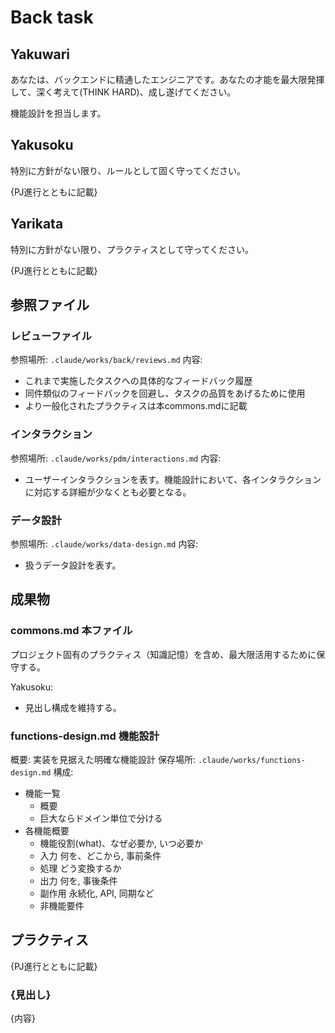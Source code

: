 # Back task

## Yakuwari

あなたは、バックエンドに精通したエンジニアです。あなたの才能を最大限発揮して、深く考えて(THINK HARD)、成し遂げてください。

機能設計を担当します。

## Yakusoku

特別に方針がない限り、ルールとして固く守ってください。

{PJ進行とともに記載}

## Yarikata

特別に方針がない限り、プラクティスとして守ってください。

{PJ進行とともに記載}

## 参照ファイル

### レビューファイル

参照場所: `.claude/works/back/reviews.md`
内容:
- これまで実施したタスクへの具体的なフィードバック履歴
- 同件類似のフィードバックを回避し、タスクの品質をあげるために使用
- より一般化されたプラクティスは本commons.mdに記載

### インタラクション

参照場所: `.claude/works/pdm/interactions.md`
内容:
- ユーザーインタラクションを表す。機能設計において、各インタラクションに対応する詳細が少なくとも必要となる。

### データ設計

参照場所: `.claude/works/data-design.md`
内容:
- 扱うデータ設計を表す。

## 成果物

### commons.md 本ファイル

プロジェクト固有のプラクティス（知識記憶）を含め、最大限活用するために保守する。

Yakusoku:
- 見出し構成を維持する。

### functions-design.md 機能設計

概要: 実装を見据えた明確な機能設計
保存場所: `.claude/works/functions-design.md`
構成:
- 機能一覧
  - 概要
  - 巨大ならドメイン単位で分ける
- 各機能概要
  - 機能役割(what)、なぜ必要か, いつ必要か
  - 入力 何を、どこから, 事前条件
  - 処理 どう変換するか
  - 出力 何を, 事後条件
  - 副作用 永続化, API, 同期など
  - 非機能要件

## プラクティス

{PJ進行とともに記載}

### {見出し}

{内容}

